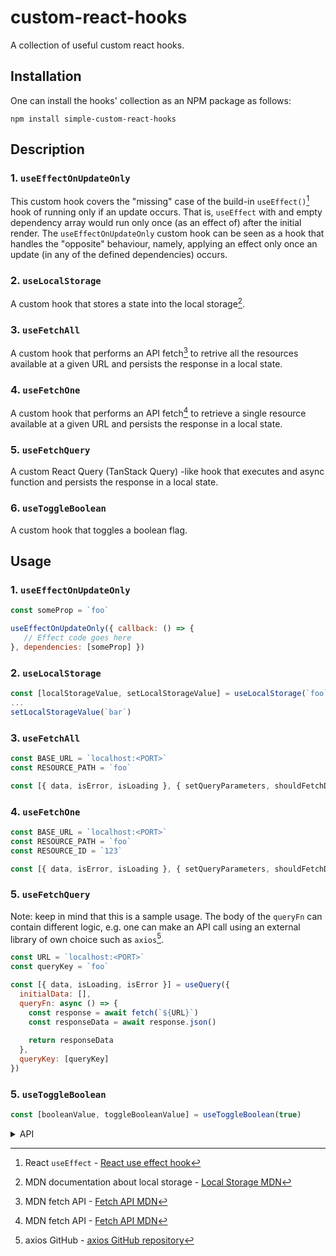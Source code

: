 # custom-react-hooks

A collection of useful custom react hooks.

## Installation

One can install the hooks' collection as an NPM package as follows:

```
npm install simple-custom-react-hooks
```

## Description

### 1. `useEffectOnUpdateOnly`

This custom hook covers the "missing" case of the build-in `useEffect()`[^1] hook of running only if an update occurs. That is, `useEffect` with and empty dependency array would run only once (as an effect of) after the initial render.
The `useEffectOnUpdateOnly` custom hook can be seen as a hook that handles the "opposite" behaviour, namely, applying an effect only once an update (in any of the defined dependencies) occurs.

### 2. `useLocalStorage`

A custom hook that stores a state into the local storage[^2].

### 3. `useFetchAll`

A custom hook that performs an API fetch[^3] to retrive all the resources available at a given URL and persists the response in a local state.

### 4. `useFetchOne`

A custom hook that performs an API fetch[^3] to retrieve a single resource available at a given URL and persists the response in a local state.

### 5. `useFetchQuery`

A custom React Query (TanStack Query) -like hook that executes and async function and persists the response in a local state. 

### 6. `useToggleBoolean`

A custom hook that toggles a boolean flag.

## Usage

### 1. `useEffectOnUpdateOnly`

```js
const someProp = `foo`

useEffectOnUpdateOnly({ callback: () => {
   // Effect code goes here
}, dependencies: [someProp] }) 
```

### 2. `useLocalStorage`

```js
const [localStorageValue, setLocalStorageValue] = useLocalStorage(`foo`)
...
setLocalStorageValue(`bar`)
```

### 3. `useFetchAll`

```js
const BASE_URL = `localhost:<PORT>`
const RESOURCE_PATH = `foo`

const [{ data, isError, isLoading }, { setQueryParameters, shouldFetchData }] = useFetchAll(BASE_URL}/${RESOURCE_PATH}`)
```
### 4. `useFetchOne`

```js
const BASE_URL = `localhost:<PORT>`
const RESOURCE_PATH = `foo`
const RESOURCE_ID = `123`

const [{ data, isError, isLoading }, { setQueryParameters, shouldFetchData }] = useFetchAll(BASE_URL}/${RESOURCE_PATH}/${RESOURCE_ID}`)
```

### 5. `useFetchQuery`
Note: keep in mind that this is a sample usage. The body of the `queryFn` can contain different logic, e.g. one can make an API call using an external library of own choice such as `axios`[^4].

```js
const URL = `localhost:<PORT>`
const queryKey = `foo`

const [{ data, isLoading, isError }] = useQuery({
  initialData: [], 
  queryFn: async () => {
    const response = await fetch(`${URL}`)
    const responseData = await response.json()
      
    return responseData
  }, 
  queryKey: [queryKey]
})
```

### 5. `useToggleBoolean`

```js
const [booleanValue, toggleBooleanValue] = useToggleBoolean(true)
```

<details>
  <summary>API</summary>
  
  ### 1. useEffectOnUpdateOnly
  
  In the following `objArg: Args<T>` is used to describe the object that is passed to the hook.

  ```js
  type = Args<T> = {
    dependencies: Array<T>
    callback: () => void
  }
  ```

  #### `objArg.dependencies`
  Type: `Array<T>`

  The array on which the effect depends.

  #### `objArg.callback`
  Type: `() => void`

  The effect/function executed after an update in the dependency array occurs.

  ### 2. `useLocalStorage`
  
  #### `key`
  Type: `string`

  The identifier to which the value that is stored corresponds to.

  ### 3. `useFetchAll`

  #### `uri`
  Type: `string`

  #### `queryParams`
  Type: `QueryParams`

  Default value: `{ limit: 100 }: QueryParams`

  ```js
    type QueryParams = {
      limit: number
      page?: number
      sort?: Sort
    }

    type Sort = {
      sortOrder: SortOrderEnum
      sortField: string
    }

    enum SortOrderEnum {
      asc = `ASC`,
      DESC = `DESC`
    }
  ```

  #### `initialData`
  Type: `Array<T>`

  Default value: `[]`

  ### 4. `useFetchOne`

  #### `uri`
  Type: `string`

  #### `id`
  Type: `string`

  #### `initialData`
  Type: `object`

  ### 5. `useFetchQuery`

  In the following objArg: Args<T> is used to describe the object that is passed to the hook.

  ```js
  type = Args<T> = {
    initialData: Array<T>
    queryKey: string
    callback: () => Promise<T>
  }
  ```

  #### `argObj.initialData`
  Type: `Array<T>`

  #### `argObj.queryKey`
  Type: `Array<string>`

  #### `queryFn`
  Type: `() => Promise<T>`
</details>

[^1]: React `useEffect` - [React use effect hook](https://react.dev/reference/react/useEffect)
[^2]: MDN documentation about local storage - [Local Storage MDN](https://developer.mozilla.org/en-US/docs/Web/API/Window/localStorage)
[^3]: MDN fetch API - [Fetch API MDN](https://developer.mozilla.org/en-US/docs/Web/API/Fetch_API)
[^4]: axios GitHub - [axios GitHub repository](https://github.com/axios/axios)
